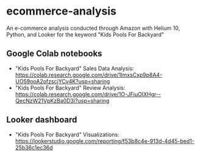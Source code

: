 # ecommerce-analysis
An e-commerce analysis conducted through Amazon with Helium 10, Python, and Looker for the keyword "Kids Pools For Backyard"

## Google Colab notebooks
- "Kids Pools For Backyard" Sales Data Analysis: https://colab.research.google.com/drive/1ImxsCxp9p8A4-UO59ooA2ofzscjYCv4K?usp=sharing
- "Kids Pools For Backyard" Review Analysis: https://colab.research.google.com/drive/1O-JFjuOIXHgr--QecNzW21VpKzBa0D3i?usp=sharing

## Looker dashboard
- "Kids Pools For Backyard" Visualizations: https://lookerstudio.google.com/reporting/f53b8c4e-913d-4d45-bed1-25b36c1ec36d
